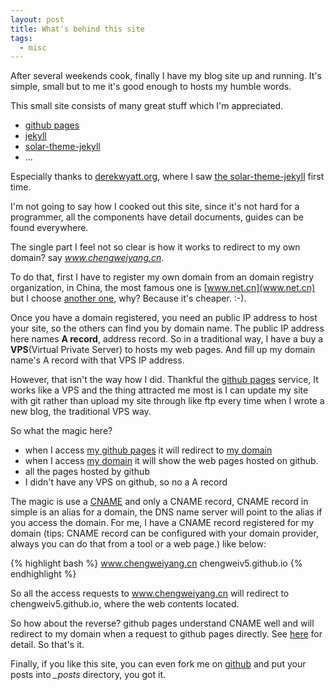 ```yaml
---
layout: post
title: What's behind this site
tags:
  - misc
---
```


After several weekends cook, finally I have my blog site up and running. It's
simple, small but to me it's good enough to hosts my humble words.

This small site consists of many great stuff which I'm appreciated.

- [github pages](https://pages.github.com)
- [jekyll](http://jekyllrb.com)
- [solar-theme-jekyll](https://github.com/redwallhp/solar-theme-jekyll)
- ...

Especially thanks to [derekwyatt.org](http://derekwyatt.org/), where I saw
[the solar-theme-jekyll](https://github.com/redwallhp/solar-theme-jekyll) first
time.

I'm not going to say how I cooked out this site, since it's not hard for a
programmer, all the components have detail documents, guides can be found
everywhere.

The single part I feel not so clear is how it works to redirect to my own
domain? say *www.chengweiyang.cn*.

To do that, first I have to register my own domain from an domain registry
organization, in China, the most famous one is [www.net.cn](www.net.cn) but I
choose [another one](www.xinnet.com), why? Because it's cheaper. :-).

Once you have a domain registered, you need an public IP address to host your
site, so the others can find you by domain name. The public IP address here
names **A record**, address record. So in a traditional way, I have a buy a
**VPS**(Virtual Private Server) to hosts my web pages. And fill up my domain
name's A record with that VPS IP address.

However, that isn't the way how I did. Thankful the [github
pages](pages.github.com) service, It works like a VPS and the thing attracted me
most is I can update my site with git rather than upload my site through like
ftp every time when I wrote a new blog, the traditional VPS way.

So what the magic here?

- when I access [my github pages](http://chengweiv5.github.io) it will
	redirect to [my domain](http://www.chengweiyang.cn)
- when I access [my domain](http://www.chengweiyang.cn) it will show the web
	pages hosted on github.
- all the pages hosted by github
- I didn't have any VPS on github, so no a A record

The magic is use a [CNAME](http://en.wikipedia.org/wiki/CNAME_record) and only a
CNAME record, CNAME record in simple is an alias for a domain, the DNS name server
will point to the alias if you access the domain. For me, I have a CNAME record
registered for my domain (tips: CNAME record can be configured with your domain
provider, always you can do that from a tool or a web page.) like below:

{% highlight bash %}
www.chengweiyang.cn    chengweiv5.github.io
{% endhighlight %}

So all the access requests to www.chengweiyang.cn will redirect to
chengweiv5.github.io, where the web contents located.

So how about the reverse? github pages understand CNAME well and will redirect to
my domain when a request to github pages directly. See
[here](https://help.github.com/articles/adding-a-cname-file-to-your-repository)
for detail. So that's it.

Finally, if you like this site, you can even fork me on
[github](https://github.com/chengweiv5/chengweiv5.github.io) and put your posts
into *\_posts* directory, you got it.
